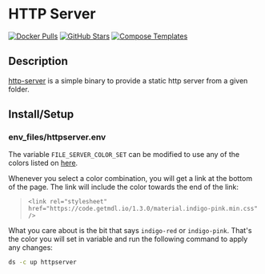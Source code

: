 # HTTP Server

[![Docker Pulls](https://img.shields.io/docker/pulls/patrickdappollonio/docker-http-server?style=flat-square&color=607D8B&label=docker%20pulls&logo=docker)](https://hub.docker.com/r/patrickdappollonio/docker-http-server)
[![GitHub Stars](https://img.shields.io/github/stars/patrickdappollonio/http-server?style=flat-square&color=607D8B&label=github%20stars&logo=github)](https://github.com//patrickdappollonio/http-server)
[![Compose Templates](https://img.shields.io/static/v1?style=flat-square&color=607D8B&label=compose&message=templates)](https://github.com/GhostWriters/DockSTARTer/tree/main/compose/.apps/httpserver)

## Description

[http-server](https://github.com/patrickdappollonio/http-server) is a simple binary to provide a static http server from a given folder.

## Install/Setup

### env_files/httpserver.env

The variable `FILE_SERVER_COLOR_SET` can be modified to use any of the colors listed on [here](https://getmdl.io/customize/index.html).

Whenever you select a color combination, you will get a link at the bottom of the page. The link will include the color towards the end of the link:

> `<link rel="stylesheet" href="https://code.getmdl.io/1.3.0/material.indigo-pink.min.css" />`

What you care about is the bit that says `indigo-red` or `indigo-pink`. That's the color you will set in variable and run the following command to apply any changes:

```bash
ds -c up httpserver
```
